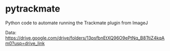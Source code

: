 # pytrackmate
Python code to automate running the Trackmate plugin from ImageJ


Data: https://drive.google.com/drive/folders/13psfbnEtXQ96O9ePtNq_B8TtiZ4kqAm0?usp=drive_link

